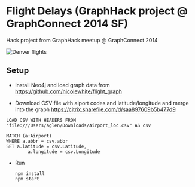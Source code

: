 # Flight Delays (GraphHack project @ GraphConnect 2014 SF)

Hack project from GraphHack meetup @ GraphConnect 2014 

![Denver flights](https://raw.github.com/allanglen/graphhack_flights/master/screenshots/denver_flights.png)

## Setup

 * Install Neo4j and load graph data from https://github.com/nicolewhite/flight_graph

 * Download CSV file with aiport codes and latitude/longitude and merge into the graph
   https://citrix.sharefile.com/d/saa897609b5b477d9

  ```
  LOAD CSV WITH HEADERS FROM "file:///Users/aglen/Downloads/Airport_loc.csv" AS csv
  
  MATCH (a:Airport)
  WHERE a.abbr = csv.abbr
  SET a.latitude = csv.Latitude,
          a.longitude = csv.Longitude
  ```

* Run

  ```
  npm install
  npm start
  ```
